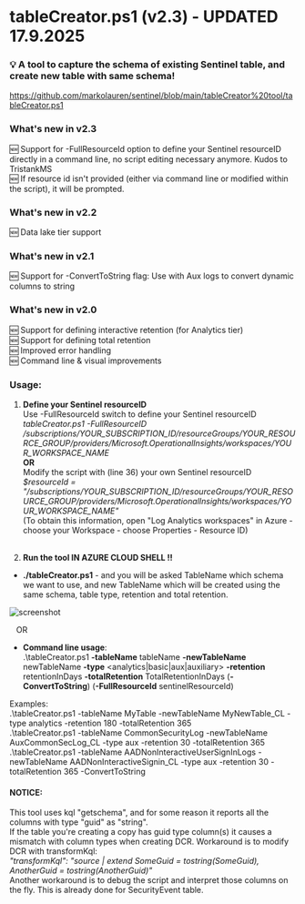 # tableCreator.ps1 (v2.3) - UPDATED 17.9.2025
### 💡 A tool to capture the schema of existing Sentinel table, and create new table with same schema!
https://github.com/markolauren/sentinel/blob/main/tableCreator%20tool/tableCreator.ps1

### What's new in v2.3
🆕 Support for -FullResourceId option to define your Sentinel resourceID directly in a command line, no script editing necessary anymore. Kudos to TristankMS <br/> 
🆕 If resource id isn't provided (either via command line or modified within the script), it will be prompted. <br/> 

### What's new in v2.2
🆕 Data lake tier support <br/> 

### What's new in v2.1
🆕 Support for -ConvertToString flag: Use with Aux logs to convert dynamic columns to string <br/> 

### What's new in v2.0
🆕 Support for defining interactive retention (for Analytics tier) <br/>
🆕 Support for defining total retention <br/>
🆕 Improved error handling <br/>
🆕 Command line & visual improvements <br/>

### Usage:

1) **Define your Sentinel resourceID**  <br/>
Use -FullResourceId switch to define your Sentinel resourceID <br/>
_tableCreator.ps1 -FullResourceID /subscriptions/YOUR_SUBSCRIPTION_ID/resourceGroups/YOUR_RESOURCE_GROUP/providers/Microsoft.OperationalInsights/workspaces/YOUR_WORKSPACE_NAME_ <br/>
**OR** <br/>
Modify the script with (line 36) your own Sentinel resourceID <br/>
_$resourceId = "/subscriptions/YOUR_SUBSCRIPTION_ID/resourceGroups/YOUR_RESOURCE_GROUP/providers/Microsoft.OperationalInsights/workspaces/YOUR_WORKSPACE_NAME"_ <br/>
 (To obtain this information, open "Log Analytics workspaces" in Azure - choose your Workspace - choose Properties - Resource ID)<br/><br/>

2) **Run the tool IN AZURE CLOUD SHELL !!**

- **./tableCreator.ps1** - and you will be asked TableName which schema we want to use, and new TableName which will be created using the same schema, table type, retention and total retention.

![screenshot](https://github.com/user-attachments/assets/951c0756-0bf8-474f-9712-9308c066d879)

&nbsp;&nbsp;&nbsp;OR

- **Command line usage**:<br/>
.\tableCreator.ps1 **-tableName** tableName **-newTableName** newTableName **-type** <analytics|basic|aux|auxiliary> **-retention** retentionInDays **-totalRetention** TotalRetentionInDays (**-ConvertToString**) (**-FullResourceId** sentinelResourceId)<br/>

Examples: <br/>
.\tableCreator.ps1 -tableName MyTable -newTableName MyNewTable_CL -type analytics -retention 180 -totalRetention 365 <br/>
.\tableCreator.ps1 -tableName CommonSecurityLog -newTableName AuxCommonSecLog_CL -type aux -retention 30 -totalRetention 365 <br/>
.\tableCreator.ps1 -tableName AADNonInteractiveUserSignInLogs -newTableName AADNonInteractiveSignin_CL -type aux -retention 30 -totalRetention 365 -ConvertToString <br/>


#### NOTICE: 
This tool uses kql "getschema", and for some reason it reports all the columns with type "guid" as "string". <br/>
If the table you're creating a copy has guid type column(s) it causes a mismatch with column types when creating DCR. Workaround is to modify DCR with transformKql:<br/>
_"transformKql": "source | extend SomeGuid = tostring(SomeGuid), AnotherGuid = tostring(AnotherGuid)"_ <br/>
Another workaround is to debug the script and interpret those columns on the fly. This is already done for SecurityEvent table. 

